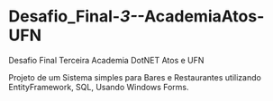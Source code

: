 # Desafio_Final-_3-_-AcademiaAtos-UFN
Desafio Final Terceira Academia  DotNET Atos e UFN 

Projeto de um Sistema simples para Bares e Restaurantes utilizando EntityFramework, SQL, Usando Windows Forms.
